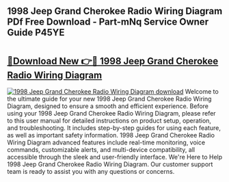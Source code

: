 ## 1998 Jeep Grand Cherokee Radio Wiring Diagram PDf Free Download - Part-mNq Service Owner Guide P45YE

# <h2><a href="http://dfuoqx.blite.top/?on=1998+Jeep+Grand+Cherokee+Radio+Wiring+Diagram">🔗Download New 👉🔴 1998 Jeep Grand Cherokee Radio Wiring Diagram</a></h2>

[![1998 Jeep Grand Cherokee Radio Wiring Diagram download](https://i.imgur.com/lujVjoI.png)](http://dfuoqx.blite.top/?on=1998+Jeep+Grand+Cherokee+Radio+Wiring+Diagram)
Welcome to the ultimate guide for your new 1998 Jeep Grand Cherokee Radio Wiring Diagram, designed to ensure a smooth and efficient experience. Before using your 1998 Jeep Grand Cherokee Radio Wiring Diagram, please refer to this user manual for detailed instructions on product setup, operation, and troubleshooting. It includes step-by-step guides for using each feature, as well as important safety information. 1998 Jeep Grand Cherokee Radio Wiring Diagram advanced features include real-time monitoring, voice commands, customizable alerts, and multi-device compatibility, all accessible through the sleek and user-friendly interface. We're Here to Help 1998 Jeep Grand Cherokee Radio Wiring Diagram. Our customer support team is ready to assist you with any questions or concerns.
